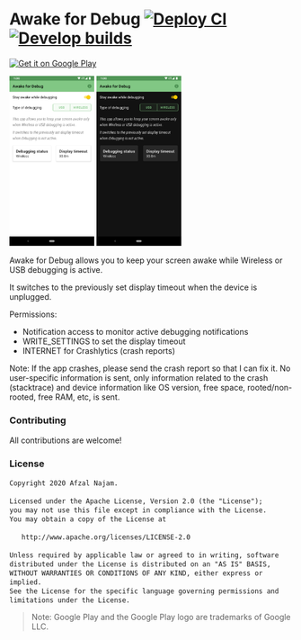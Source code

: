 Awake for Debug [![Deploy CI](https://github.com/AfzalivE/AwakeDebug/workflows/Deploy%20CI/badge.svg?branch=main)](https://github.com/AfzalivE/AwakeDebug/actions?query=workflow%3A%22Deploy+CI%22) [![Develop builds](https://github.com/AfzalivE/AwakeDebug/workflows/Develop%20builds/badge.svg?branch=develop)](https://github.com/AfzalivE/AwakeDebug/actions?query=workflow%3A%22Develop+builds%22)
==========
<a href="https://play.google.com/store/apps/details?id=com.afzaln.awakedebug">
  <img alt="Get it on Google Play" width="20%"
       src="https://play.google.com/intl/en_us/badges/static/images/badges/en_badge_web_generic.png" />
</a>

<p align="left">
  <img src="design/latest_playstore.png" alt="screenshot" height="30%" width="30%"/>
  <img src="design/latest_playstore_dark.png" alt="screenshot" height="30%" width="30%"/>
</p>


Awake for Debug allows you to keep your screen awake while Wireless or USB debugging is active.

It switches to the previously set display timeout when the device is unplugged.

Permissions:
- Notification access to monitor active debugging notifications
- WRITE_SETTINGS to set the display timeout
- INTERNET for Crashlytics (crash reports)

Note: If the app crashes, please send the crash report so that I can fix it. No user-specific information is sent, only information related to the crash (stacktrace) and device information like OS version, free space, rooted/non-rooted, free RAM, etc, is sent.


### Contributing
All contributions are welcome!


### License

```
Copyright 2020 Afzal Najam.

Licensed under the Apache License, Version 2.0 (the "License");
you may not use this file except in compliance with the License.
You may obtain a copy of the License at

   http://www.apache.org/licenses/LICENSE-2.0

Unless required by applicable law or agreed to in writing, software
distributed under the License is distributed on an "AS IS" BASIS,
WITHOUT WARRANTIES OR CONDITIONS OF ANY KIND, either express or implied.
See the License for the specific language governing permissions and
limitations under the License.
```


> Note: Google Play and the Google Play logo are trademarks of Google LLC.

